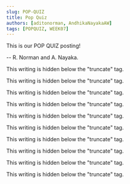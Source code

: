 ```yaml
---
slug: POP-QUIZ
title: Pop Quiz
authors: [aditonorman, AndhikaNayakaAW]
tags: [POPQUIZ, WEEK07]
---
```


This is our POP QUIZ posting!

-- R. Norman and A. Nayaka.

<!--truncate-->

This writing is hidden below the "truncate" tag.

This writing is hidden below the "truncate" tag.

This writing is hidden below the "truncate" tag.

This writing is hidden below the "truncate" tag.

This writing is hidden below the "truncate" tag.

This writing is hidden below the "truncate" tag.

This writing is hidden below the "truncate" tag.

This writing is hidden below the "truncate" tag.

This writing is hidden below the "truncate" tag.

This writing is hidden below the "truncate" tag.

